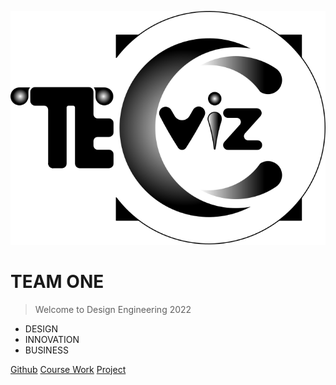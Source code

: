 ![logo](_media/icon.svg)

# TEAM ONE  
> Welcome to Design Engineering 2022 
* DESIGN
* INNOVATION
* BUSINESS

[Github](https://github.com/NexMaker-Fab/2022zjudem-team1/tree/main)
[Course Work](./README.md)
[Project](finalproject/finalproject.md)